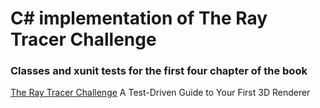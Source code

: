# C# implementation of The Ray Tracer Challenge
### Classes and xunit tests for the first four chapter of the book 
[The Ray Tracer Challenge] A Test-Driven Guide to Your First 3D Renderer 




[//]: # (These are reference links used in the body of this note and get stripped out when the markdown processor does its job. There is no need to format nicely because it shouldn't be seen. Thanks SO - http://stackoverflow.com/questions/4823468/store-comments-in-markdown-syntax)

[The Ray Tracer Challenge]: <https://pragprog.com/titles/jbtracer/the-ray-tracer-challenge/>

